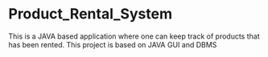 # Product_Rental_System
This is a JAVA based application where one can keep track of products that has been rented. This project is based on JAVA GUI and DBMS
